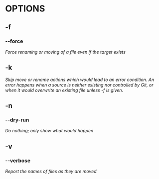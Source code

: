 # **OPTIONS**

## -f

### --force

*Force renaming or moving of a file even if the target exists*

## -k

*Skip move or rename actions which would lead to an error condition. An error happens when a source is neither existing nor controlled by Git, or when it would overwrite an existing file unless -f is given.*

## -n

### --dry-run

*Do nothing; only show what would happen*

## -v

### --verbose

*Report the names of files as they are moved.*
